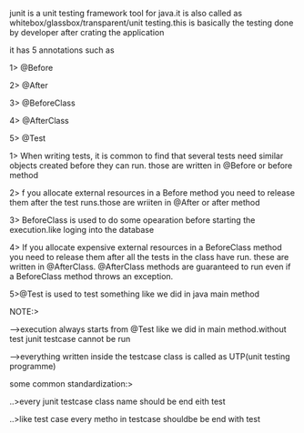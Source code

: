 junit is a unit testing framework tool for java.it is also called as whitebox/glassbox/transparent/unit testing.this is 
basically the testing done by developer after crating the application 

it has 5 annotations such as 

1>  @Before

2>  @After

3>	@BeforeClass

4>	@AfterClass

5>	@Test

1>	When writing tests, it is common to find that several tests need similar objects created before they can run. those are 
written in @Before or before method


2> f you allocate external resources in a Before method you need to release them after the test runs.those are wriiten in
@After or after method

3>	BeforeClass is used to do some opearation before starting the execution.like loging into the database

4>  If you allocate expensive external resources in a BeforeClass method you need to release them after all the tests 
in the class have run. these are written in @AfterClass. @AfterClass methods are guaranteed to run even if a
BeforeClass method throws an exception. 

5>@Test is used to test something like we did in java main method

NOTE:>

-->execution always starts from @Test like we did in main method.without test junit testcase cannot be run

-->everything written inside the testcase class is called as UTP(unit testing programme)


some common standardization:>

..>every junit testcase class name should be end eith test

..>like test case every metho in testcase shouldbe be end with test
